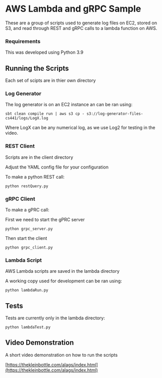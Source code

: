 
# AWS Lambda and gRPC Sample

These are a group of scripts used to generate log files on EC2, stored on S3, and read through REST and gRPC calls to a lambda function on AWS.

### Requirements

This was developed using Python 3.9

## Running the Scripts

Each set of scipts are in thier own directory

### Log Generator

The log generator is on an EC2 instance an can be ran using:

`sbt clean compile run | aws s3 cp - s3://log-generator-files-cs441/logs/LogX.log`

Where LogX can be any numerical log, as we use Log2 for testing in the video.

### REST Client

Scripts are in the client directory

Adjust the YAML config file for your configuration

To make a python REST call:

`python restQuery.py`

### gRPC Client

To make a gPRC call:

First we need to start the gPRC server

`python grpc_server.py`

Then start the client

`python grpc_client.py`

### Lambda Script

AWS Lambda scripts are saved in the lambda directory

A working copy used for development can be ran using:

`python lambdaRun.py`

## Tests

Tests are currently only in the lambda directory:

`python lambdaTest.py`

## Video Demonstration

A short video demonstration on how to run the scripts

[https://thekleinbottle.com/alags/index.html](https://thekleinbottle.com/alags/index.html)
